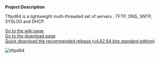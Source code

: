 **Project Description** 

Tftpd64 is a lightweight multi-threaded set of servers : TFTP, DNS, SNTP, SYSLOG and DHCP.  

>
 [Go to the wiki page](https://bitbucket.org/phjounin/tftpd64/wiki/)  
 [Go to the download page](https://bitbucket.org/phjounin/tftpd64/wiki/Download%20Tftpd64.md)  
 [Quick download the recommended release (v4.62 64 bits standard edition)](https://bitbucket.org/phjounin/tftpd64/downloads/Tftpd64-4.62-setup.exe)  



![tftpd64](https://github.com/DaPa/tftpd64/raw/main/images/Documentation_tftpd32.jpg)
